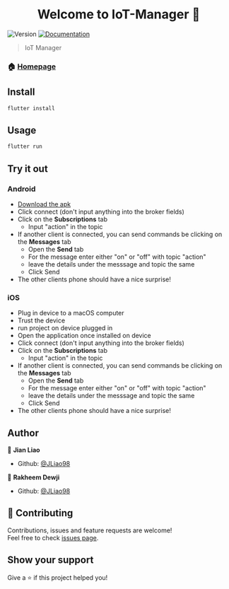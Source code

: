 <h1 align="center">Welcome to IoT-Manager 👋</h1>
<p>
  <img alt="Version" src="https://img.shields.io/badge/version-1.0.0-blue.svg?cacheSeconds=2592000" />
  <a href="https://github.com/JLiao98/IoT-Manager/README.md" target="_blank">
    <img alt="Documentation" src="https://img.shields.io/badge/documentation-yes-brightgreen.svg" />
  </a>
</p>

> IoT Manager

### 🏠 [Homepage](https://github.com/JLiao98/IoT-Manager)

## Install

```sh
flutter install
```

## Usage

```sh
flutter run
```

## Try it out

### Android

- [Download the apk](fir.im/iotmanager)
- Click connect (don't input anything into the broker fields)
- Click on the **Subscriptions** tab
  - Input "action" in the topic
- If another client is connected, you can send commands be clicking on the **Messages** tab
  - Open the **Send** tab
  - For the message enter either "on" or "off" with topic "action"
  - leave the details under the messsage and topic the same
  - Click Send
- The other clients phone should have a nice surprise!

### iOS

- Plug in device to a macOS computer
- Trust the device
- run project on device plugged in
- Open the application once installed on device
- Click connect (don't input anything into the broker fields)
- Click on the **Subscriptions** tab
  - Input "action" in the topic
- If another client is connected, you can send commands be clicking on the **Messages** tab
  - Open the **Send** tab
  - For the message enter either "on" or "off" with topic "action"
  - leave the details under the messsage and topic the same
  - Click Send
- The other clients phone should have a nice surprise!

## Author

👤 **Jian Liao**

- Github: [@JLiao98](https://github.com/JLiao98)

👤 **Rakheem Dewji**

- Github: [@JLiao98](https://github.com/raksdewji)

## 🤝 Contributing

Contributions, issues and feature requests are welcome!<br />Feel free to check [issues page](https://github.com/JLiao98/IoT-Manager/issues).

## Show your support

Give a ⭐️ if this project helped you!
